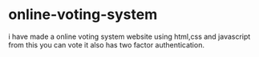 # online-voting-system
i have made a online voting system website using html,css and javascript from this you can vote it also has two factor authentication.
